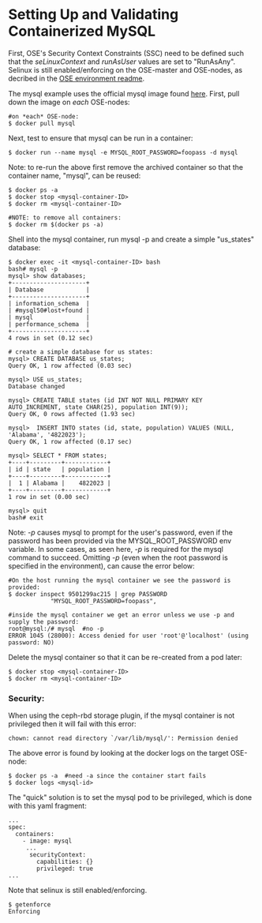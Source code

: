 Setting Up and Validating Containerized MySQL
=============================================

First, OSE's Security Context Constraints (SSC) need to be defined such that the *seLinuxContext* and *runAsUser* values are set to "RunAsAny". Selinux is still enabled/enforcing on the OSE-master and OSE-nodes, as decribed in the [OSE environment readme](ENV.md).

The mysql example uses the official mysql image found [here](https://hub.docker.com/_/mysql/). First, pull down the image on *each* OSE-nodes:

```
#on *each* OSE-node:
$ docker pull mysql
```

Next, test to ensure that mysql can be run in a container:

```
$ docker run --name mysql -e MYSQL_ROOT_PASSWORD=foopass -d mysql
```

Note: to re-run the above first remove the archived container so that the container name, "mysql", can be reused:

```
$ docker ps -a
$ docker stop <mysql-container-ID>
$ docker rm <mysql-container-ID>

#NOTE: to remove all containers:
$ docker rm $(docker ps -a)
```

Shell into the mysql container, run mysql -p and create a simple "us_states" database:

```
$ docker exec -it <mysql-container-ID> bash
bash# mysql -p
mysql> show databases;
+---------------------+
| Database            |
+---------------------+
| information_schema  |
| #mysql50#lost+found |
| mysql               |
| performance_schema  |
+---------------------+
4 rows in set (0.12 sec)

# create a simple database for us states:
mysql> CREATE DATABASE us_states;
Query OK, 1 row affected (0.03 sec)

mysql> USE us_states;
Database changed

mysql> CREATE TABLE states (id INT NOT NULL PRIMARY KEY AUTO_INCREMENT, state CHAR(25), population INT(9));
Query OK, 0 rows affected (1.93 sec)

mysql>  INSERT INTO states (id, state, population) VALUES (NULL, 'Alabama', '4822023');
Query OK, 1 row affected (0.17 sec)

mysql> SELECT * FROM states;
+----+---------+------------+
| id | state   | population |
+----+---------+------------+
|  1 | Alabama |    4822023 |
+----+---------+------------+
1 row in set (0.00 sec)

mysql> quit
bash# exit
```

Note: *-p* causes mysql to prompt for the user's password, even if the password has been provided via the MYSQL_ROOT_PASSWORD env variable. In some cases, as seen here, *-p* is required for the mysql command to succeed. Omitting *-p* (even when the root password is specified in the environment), can cause the error below:

```
#On the host running the mysql container we see the password is provided:
$ docker inspect 9501299ac215 | grep PASSWORD
            "MYSQL_ROOT_PASSWORD=foopass",
            
#inside the mysql container we get an error unless we use -p and supply the password:
root@mysql:/# mysql  #no -p
ERROR 1045 (28000): Access denied for user 'root'@'localhost' (using password: NO)
```

Delete the mysql container so that it can be re-created from a pod later:

```
$ docker stop <mysql-container-ID>
$ docker rm <mysql-container-ID>
```

### Security:
When using the ceph-rbd storage plugin, if the mysql container is not privileged then it will fail with this error:

```
chown: cannot read directory `/var/lib/mysql/': Permission denied
```

The above error is found by looking at the docker logs on the target OSE-node:

```
$ docker ps -a  #need -a since the container start fails
$ docker logs <mysql-id>
```

The "quick" solution is to set the mysql pod to be privileged, which is done with this yaml fragment:

```
...
spec:
  containers:
    - image: mysql
     ...
      securityContext:
        capabilities: {}
        privileged: true
...
```

Note that selinux is still enabled/enforcing.

```
$ getenforce
Enforcing
```

